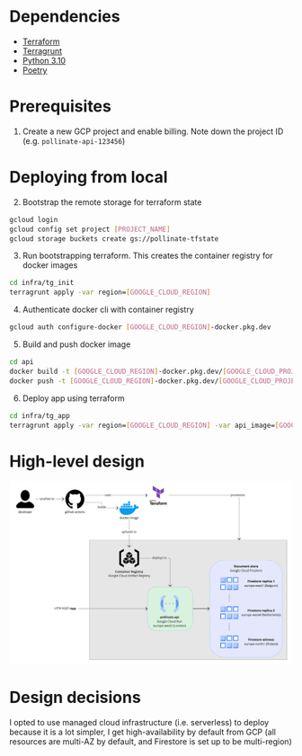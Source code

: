 # Dependencies

- [Terraform](https://www.terraform.io/)
- [Terragrunt](https://terragrunt.gruntwork.io/)
- [Python 3.10](https://www.python.org/)
- [Poetry](https://python-poetry.org/)

# Prerequisites

1. Create a new GCP project and enable billing. Note down the project ID (e.g. `pollinate-api-123456`)

# Deploying from local

2. Bootstrap the remote storage for terraform state

```bash
gcloud login
gcloud config set project [PROJECT_NAME]
gcloud storage buckets create gs://pollinate-tfstate
```

3. Run bootstrapping terraform. This creates the container registry for docker images

```bash
cd infra/tg_init
terragrunt apply -var region=[GOOGLE_CLOUD_REGION]
```

4. Authenticate docker cli with container registry

```bash
gcloud auth configure-docker [GOOGLE_CLOUD_REGION]-docker.pkg.dev
```

5. Build and push docker image

```bash
cd api
docker build -t [GOOGLE_CLOUD_REGION]-docker.pkg.dev/[GOOGLE_CLOUD_PROJECT_ID]/pollinate-cr/[IMAGE_NAME]:latest
docker push -t [GOOGLE_CLOUD_REGION]-docker.pkg.dev/[GOOGLE_CLOUD_PROJECT_ID]/pollinate-cr/[IMAGE_NAME]:latest
```

6. Deploy app using terraform

```bash
cd infra/tg_app
terragrunt apply -var region=[GOOGLE_CLOUD_REGION] -var api_image=[GOOGLE_CLOUD_REGION]-docker.pkg.dev/[GOOGLE_CLOUD_PROJECT_ID]/pollinate-cr/[IMAGE_NAME]:latest
```

# High-level design

![infra](docs/infra.jpg)

# Design decisions

I opted to use managed cloud infrastructure (i.e. serverless) to deploy because it is a lot simpler, I get high-availability by default from GCP (all resources are multi-AZ by default, and Firestore is set up to be multi-region)